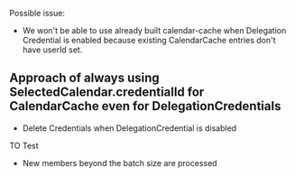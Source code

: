 Possible issue:
- We won't be able to use already built calendar-cache when Delegation Credential is enabled because existing CalendarCache entries don't have userId set.

## Approach of always using SelectedCalendar.credentialId for CalendarCache even for DelegationCredentials
- Delete Credentials when DelegationCredential is disabled


TO Test
- New members beyond the batch size are processed







